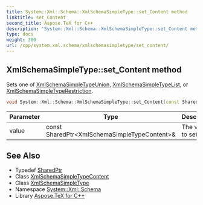 ```yaml
---
title: System::Xml::Schema::XmlSchemaSimpleType::set_Content method
linktitle: set_Content
second_title: Aspose.TeX for C++
description: 'System::Xml::Schema::XmlSchemaSimpleType::set_Content method. Sets one of XmlSchemaSimpleTypeUnion, XmlSchemaSimpleTypeList, or XmlSchemaSimpleTypeRestriction in C++.'
type: docs
weight: 300
url: /cpp/system.xml.schema/xmlschemasimpletype/set_content/
---
```

## XmlSchemaSimpleType::set_Content method


Sets one of [XmlSchemaSimpleTypeUnion](../../xmlschemasimpletypeunion/), [XmlSchemaSimpleTypeList](../../xmlschemasimpletypelist/), or [XmlSchemaSimpleTypeRestriction](../../xmlschemasimpletyperestriction/).

```cpp
void System::Xml::Schema::XmlSchemaSimpleType::set_Content(const SharedPtr<XmlSchemaSimpleTypeContent> &value)
```


| Parameter | Type | Description |
| --- | --- | --- |
| value | const SharedPtr\<XmlSchemaSimpleTypeContent\>\& | The value to set. |

## See Also

* Typedef [SharedPtr](../../../system/sharedptr/)
* Class [XmlSchemaSimpleTypeContent](../../xmlschemasimpletypecontent/)
* Class [XmlSchemaSimpleType](../)
* Namespace [System::Xml::Schema](../../)
* Library [Aspose.TeX for C++](../../../)
